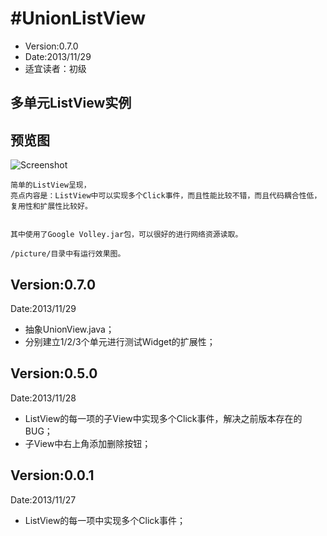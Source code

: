 ﻿#UnionListView
===============

* Version:0.7.0
* Date:2013/11/29
* 适宜读者：初级

## 多单元ListView实例
## 预览图
![Screenshot](https://raw.github.com/ruiyuLee/UnionListView/master/picture/device-01.png)

``` 介绍
简单的ListView呈现，
亮点内容是：ListView中可以实现多个Click事件，而且性能比较不错，而且代码耦合性低，复用性和扩展性比较好。


其中使用了Google Volley.jar包，可以很好的进行网络资源读取。

/picture/目录中有运行效果图。
``` 



## Version:0.7.0
Date:2013/11/29

* 抽象UnionView.java；
* 分别建立1/2/3个单元进行测试Widget的扩展性；




## Version:0.5.0
Date:2013/11/28

* ListView的每一项的子View中实现多个Click事件，解决之前版本存在的BUG；
* 子View中右上角添加删除按钮；



## Version:0.0.1
Date:2013/11/27

* ListView的每一项中实现多个Click事件；
